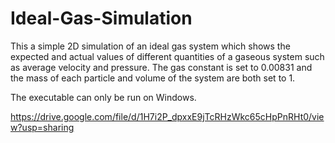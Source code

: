 # Ideal-Gas-Simulation

This a simple 2D simulation of an ideal gas system which shows the expected and actual values of different quantities of a gaseous system such as average velocity and pressure. 
The gas constant is set to 0.00831 and the mass of each particle and volume of the system are both set to 1. 

The executable can only be run on Windows.

https://drive.google.com/file/d/1H7i2P_dpxxE9jTcRHzWkc65cHpPnRHt0/view?usp=sharing
